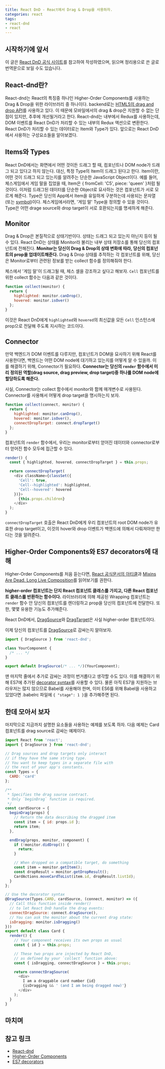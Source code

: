 ```yaml
---
title: React DnD - React에서 Drag & Drop을 사용하자.
categories: react
tags:
- react-dnd
- react
---
```

## 시작하기에 앞서
이 글은 [React DnD 공식 사이트](http://react-dnd.github.io/react-dnd/docs-overview.html)를 참고하여 작성하였으며, 읽으며 정리용으로 쓴 글로 번역문으로 보일 수도 있습니다.

## React-dnd란?
React-dnd는 React의 특징중 하나인 Higher-Order Components를 사용하는 Drag & Drop을 위한 라이브러리 중 하나이다. backend로는 [HTML5의 drag and drop API](https://developer.mozilla.org/en-US/docs/Web/API/HTML_Drag_and_Drop_API)를 사용하고 있다. 이 때문에 모바일에서의 drag & drop은 지원할 수 없는 단점이 있지만, 추후에 개선될거라고 한다.
React-dnd는 내부에서 Redux를 사용하는데, DOM 이벤트를 React DnD가 처리할 수 있는 내부의 Redux 액션으로 변환한다. React DnD가 처리할 수 있는 데이터로는 Item와 Type가 있다. 앞으로는 React DnD에서 사용하는 구성요소들을 알아보겠다.

## Items와 Types 
React DnD에서는 화면에서 어떤 것이든 드래그 할 때, 컴포넌트나 DOM node가 드래그 되고 있다고 하지 않는다. 대신, 특정 Type의 Item이 드래그 된다고 한다.
Item이란, 어떤 것이 드래그 되고 있는지를 알려주는 단순한 JavaScript Object이다. 예를 들어, 체스게임에서 게임 말을 집었을 때, Item은 { fromCell: 'C5', piece: 'queen' }처럼 될 것이다. 이처럼 드래그된 데이터를 단순한 Object로 묘사하는 것은 컴포넌트가 서로 모르게 해준다.
Type은 당신의 App에서 Item을 유일하게 구분하는데 사용되는 문자열(또는 [symbol](https://developer.mozilla.org/en/docs/Web/JavaScript/Reference/Global_Objects/Symbol))이다. 체스게임에서라면, '게임 말' Type을 정의할 수 있을 것이다. Type은 어떤 drage source와 drop target이 서로 호환되는지를 명세하게 해준다.

## Monitor
Drag & Drop은 본질적으로 상태기반이다. 상태는 드래그 되고 있는지 아닌지 등이 될 수 있다.
React DnD는 상태를 Monitor라 불리는 내부 상태 저장소를 통해 당신의 컴포넌트에 전해진다. **Monitor는 당신이 Drag & Drop의 상태 변화에 따라, 당신의 컴포넌트의 prop을 업데이트해준다.** Drag & Drop 상태를 추적하는 각 컴포넌트를 위해, 당신은 Monitor로부터 관련된 정보를 받는 collect 함수를 정의해줘야 한다.

체스에서 '게임 말'이 드래그될 때, 체스 셀을 강조하고 싶다고 해보자. `Cell` 컴포넌트를 위한 collect 함수는 다음과 같은 것이다.

```javascript
function collect(monitor) {
  return {
    highlighted: monitor.canDrop(),
    hovered: monitor.isOver()
  };
}
```
이것은 React DnD에게 `highlighted`와 `hovered`의 최신값을 모든 `Cell` 인스턴스에 prop으로 전달해 주도록 지시하는 코드이다. 

## Connector
만약 백엔드가 DOM 이벤트를 다루지만, 컴포넌트가 DOM을 묘사하기 위해 React를 사용한다면, 백엔드는 어떤 DOM node에 대기하고 있는지를 어떻게 알 수 있을까. 이를 해결하기 위해, Connector가 필요하다. **Connector는 당신의 `render` 함수에서 미리 정의된 역할(drag source, drag preview, drop target)중 하나를 DOM node에 할당하도록 해준다.**

사실, Connector는 collect 함수에서 monitor와 함께 매개변수로 사용된다. Connector를 사용해서 어떻게 drop target을 명시하는지 보자.
```javascript
function collect(connect, monitor) {
  return {
    highlighted: monitor.canDrop(),
    hovered: monitor.isOver(),
    connectDropTarget: connect.dropTarget()
  };
}
```

컴포넌트의 `render` 함수에서, 우리는 monitor로부터 얻어진 데이터와 connector로부터 얻어진 함수 모두에 접근할 수 있다.

```javascript
render() {
  const { highlighted, hovered, connectDropTarget } = this.props;

  return connectDropTarget(
    <div className={classSet({
      'Cell': true,
      'Cell--highlighted': highlighted,
      'Cell--hovered': hovered
    })}>
      {this.props.children}
    </div>
  );
}
```

`connectDropTarget` 호출은 React DnD에게 우리 컴포넌트의 root DOM node가 유효한 drop target이고, 이것의 hover와 drop 이벤트가 백엔드에 의해서 다뤄져야만 한다는 것을 알려준다. 


## Higher-Order Components와 ES7 decorators에 대해
Higher-Order Components를 처음 듣는다면, [React 공식문서의 아티클](https://facebook.github.io/react/docs/higher-order-components.html)과 [Mixins Are Dead. Long Live Composition](https://medium.com/@dan_abramov/mixins-are-dead-long-live-higher-order-components-94a0d2f9e750)를 읽어보기를 권한다.

**higher-order 컴포넌트는 단지 React 컴포넌트 클래스를 가지고, 다른 React 컴포넌트 클래스를 반환하는 함수이다.** 라이브러리에 의해 제공된 Wrapping 컴포넌트는 `render` 함수 안 당신의 컴포넌트를 렌더링하고 prop을 당신의 컴포넌트에 전달한다. 또한, 몇몇 유용한 기능도 추가해준다.

React DnD에서, [DragSource](http://react-dnd.github.io/react-dnd/docs-drag-source.html)와 [DragTarget](http://react-dnd.github.io/react-dnd/docs-drop-target.html)은 사실 higher-order 컴포넌트이다. 

이제 당신의 컴포넌트를 [DragSource](http://react-dnd.github.io/react-dnd/docs-drag-source.html)로 감싸는지 알아보자.
```javascript
import { DragSource } from 'react-dnd';

class YourComponent {
  /* ... */
}

export default DragSource(/* ... */)(YourComponent);
```

맨 마지막 줄에서 추가로 감싸는 과정이 번거롭다고 생각할 수도 있다.
이를 해결하기 위해 ES7에 추가된 [decorator syntax](https://github.com/wycats/javascript-decorators)를 사용할 수 있다. 물론 아직 ES7을 지원하는 브라우저는 많지 않으므로 Babel를 사용해야 한며, 이미 ES6를 위해 Babel을 사용하고 있었다면 .babelrc 파일에 `{ "stage": 1 }`을 추가해주면 된다.

## 한데 모아서 보자
마지막으로 지금까지 설명한 요소들을 사용하는 예제를 보도록 하자. 다음 예제는 Card 컴포넌트를 drag source로 감싸는 예제이다.

```javascript
import React from 'react';
import { DragSource } from 'react-dnd';

// Drag sources and drop targets only interact
// if they have the same string type.
// You want to keep types in a separate file with
// the rest of your app's constants.
const Types = {
  CARD: 'card'
};

/**
 * Specifies the drag source contract.
 * Only `beginDrag` function is required.
 */
const cardSource = {
  beginDrag(props) {
    // Return the data describing the dragged item
    const item = { id: props.id };
    return item;
  },

  endDrag(props, monitor, component) {
    if (!monitor.didDrop()) {
      return;
    }

    // When dropped on a compatible target, do something
    const item = monitor.getItem();
    const dropResult = monitor.getDropResult();
    CardActions.moveCardToList(item.id, dropResult.listId);
  }
};

// Use the decorator syntax
@DragSource(Types.CARD, cardSource, (connect, monitor) => ({
  // Call this function inside render()
  // to let React DnD handle the drag events:
  connectDragSource: connect.dragSource(),
  // You can ask the monitor about the current drag state:
  isDragging: monitor.isDragging()
}))
export default class Card {
  render() {
    // Your component receives its own props as usual
    const { id } = this.props;

    // These two props are injected by React DnD,
    // as defined by your `collect` function above:
    const { isDragging, connectDragSource } = this.props;

    return connectDragSource(
      <div>
        I am a draggable card number {id}
        {isDragging && ' (and I am being dragged now)'}
      </div>
    );
  }
}
```

## 마치며



## 참고 링크
- [React-dnd](http://react-dnd.github.io/react-dnd/docs-overview.html)
- [Higher-Order Components](https://facebook.github.io/react/docs/higher-order-components.html)
- [ES7 decorators](https://medium.com/google-developers/exploring-es7-decorators-76ecb65fb841)